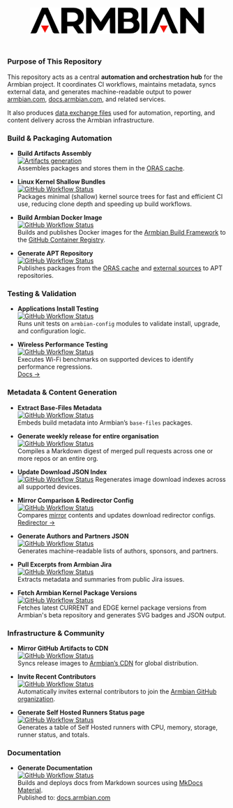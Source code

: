 <h2 align="center">
  <a href=#><img src="https://raw.githubusercontent.com/armbian/.github/master/profile/logosmall.png" alt="Armbian logo"></a>
  <br><br>
</h2>

### Purpose of This Repository

This repository acts as a central **automation and orchestration hub** for the Armbian project. It coordinates CI workflows, maintains metadata, syncs external data, and generates machine-readable output to power [armbian.com](https://www.armbian.com), [docs.armbian.com](https://docs.armbian.com), and related services.

It also produces [data exchange files](https://github.armbian.com/) used for automation, reporting, and content delivery across the Armbian infrastructure.

### Build & Packaging Automation

- **Build Artifacts Assembly**  
  <a href=https://github.com/armbian/os/actions/workflows/complete-artifact-matrix-all.yml><img alt="Artifacts generation" src="https://img.shields.io/github/actions/workflow/status/armbian/os/complete-artifact-matrix-all.yml?logo=githubactions&label=Status&style=for-the-badge&branch=main&logoColor=white"></a>  
  Assembles packages and stores them in the [ORAS cache](https://github.com/orgs/armbian/packages).

- **Linux Kernel Shallow Bundles**  
  <a href=https://github.com/armbian/shallow/actions/workflows/git-trees-oras.yml><img alt="GitHub Workflow Status" src="https://img.shields.io/github/actions/workflow/status/armbian/shallow/git-trees-oras.yml?logo=linux&label=Status&style=for-the-badge&branch=main&logoColor=white"></a>
  <br>Packages minimal (shallow) kernel source trees for fast and efficient CI use, reducing clone depth and speeding up build workflows.
  
- **Build Armbian Docker Image**  
  <a href=https://github.com/armbian/docker-armbian-build/actions/workflows/update_docker.yml><img alt="GitHub Workflow Status" src="https://img.shields.io/github/actions/workflow/status/armbian/docker-armbian-build/update_docker.yml?logo=githubactions&label=Status&style=for-the-badge&branch=main&logoColor=white"></a>  
  Builds and publishes Docker images for the [Armbian Build Framework](https://github.com/armbian/build) to the [GitHub Container Registry](https://github.com/orgs/armbian/packages).

- **Generate APT Repository**  
  <a href=https://github.com/armbian/os/actions/workflows/repository-update.yml><img alt="GitHub Workflow Status" src="https://img.shields.io/github/actions/workflow/status/armbian/os/repository-update.yml?logo=githubactions&label=Status&style=for-the-badge&branch=main&logoColor=white"></a>  
  Publishes packages from the [ORAS cache](https://github.com/orgs/armbian/packages) and [external sources](https://github.com/armbian/os/tree/main/external) to APT repositories.

### Testing & Validation

- **Applications Install Testing**  
  <a href=https://github.com/armbian/configng/actions/workflows/unit-tests.yml><img alt="GitHub Workflow Status" src="https://img.shields.io/github/actions/workflow/status/armbian/configng/unit-tests.yml?logo=githubactions&label=Status&style=for-the-badge&branch=main&logoColor=white"></a>  
  Runs unit tests on `armbian-config` modules to validate install, upgrade, and configuration logic.

- **Wireless Performance Testing**  
  <a href=https://github.com/armbian/armbian.github.io/actions/workflows/wireless-performance-autotest.yml><img alt="GitHub Workflow Status" src="https://img.shields.io/github/actions/workflow/status/armbian/armbian.github.io/wireless-performance-autotest.yml?logo=githubactions&label=Status&style=for-the-badge&branch=main&logoColor=white"></a>  
  Executes Wi-Fi benchmarks on supported devices to identify performance regressions.  
  [Docs →](https://docs.armbian.com/WifiPerformance/)

### Metadata & Content Generation

- **Extract Base-Files Metadata**  
  <a href=https://github.com/armbian/armbian.github.io/actions/workflows/generate-base-files-info-json.yml><img alt="GitHub Workflow Status" src="https://img.shields.io/github/actions/workflow/status/armbian/armbian.github.io/generate-base-files-info-json.yml?logo=githubactions&label=Status&style=for-the-badge&branch=main&logoColor=white"></a>  
  Embeds build metadata into Armbian’s `base-files` packages.

- **Generate weekly release for entire organisation**  
  <a href=https://github.com/armbian/armbian.github.io/actions/workflows/generate-release-logs.yml><img alt="GitHub Workflow Status" src="https://img.shields.io/github/actions/workflow/status/armbian/armbian.github.io/generate-release-logs.yml?logo=githubactions&label=Status&style=for-the-badge&branch=main&logoColor=white"></a>  
  Compiles a Markdown digest of merged pull requests across one or more repos or an entire org.

- **Update Download JSON Index**  
  <a href=https://github.com/armbian/armbian.github.io/actions/workflows/generate-web-index.yml><img alt="GitHub Workflow Status" src="https://img.shields.io/github/actions/workflow/status/armbian/armbian.github.io/generate-web-index.yml?logo=githubactions&label=Status&style=for-the-badge&branch=main&logoColor=white"></a>
  Regenerates image download indexes across all supported devices.

- **Mirror Comparison & Redirector Config**  
  <a href=https://github.com/armbian/armbian.github.io/actions/workflows/generate-redirector-config.yml><img alt="GitHub Workflow Status" src="https://img.shields.io/github/actions/workflow/status/armbian/armbian.github.io/generate-redirector-config.yml?logo=githubactions&label=Status&style=for-the-badge&branch=main&logoColor=white"></a>  
  Compares [mirror](https://docs.armbian.com/Mirrors/) contents and updates download redirector configs.  
  [Redirector →](https://github.com/armbian/armbian-router)

- **Generate Authors and Partners JSON**  
  <a href=https://github.com/armbian/armbian.github.io/actions/workflows/generate-partners-json.yml><img alt="GitHub Workflow Status" src="https://img.shields.io/github/actions/workflow/status/armbian/armbian.github.io/generate-partners-json.yml?logo=githubactions&label=Status&style=for-the-badge&branch=main&logoColor=white"></a>  
  Generates machine-readable lists of authors, sponsors, and partners.

- **Pull Excerpts from Armbian Jira**  
  <a href=https://github.com/armbian/armbian.github.io/actions/workflows/generate-jira-excerpt.yml><img alt="GitHub Workflow Status" src="https://img.shields.io/github/actions/workflow/status/armbian/armbian.github.io/generate-jira-excerpt.yml?logo=githubactions&label=Status&style=for-the-badge&branch=main&logoColor=white"></a>  
  Extracts metadata and summaries from public Jira issues.

- **Fetch Armbian Kernel Package Versions**  
  <a href=https://github.com/armbian/armbian.github.io/actions/workflows/repository-status.yaml><img alt="GitHub Workflow Status" src="https://img.shields.io/github/actions/workflow/status/armbian/armbian.github.io/repository-status.yaml?logo=githubactions&label=Status&style=for-the-badge&branch=main&logoColor=white"></a>  
  Fetches latest CURRENT and EDGE kernel package versions from Armbian's beta repository and generates SVG badges and JSON output.  

### Infrastructure & Community

- **Mirror GitHub Artifacts to CDN**  
  <a href=https://github.com/armbian/armbian.github.io/actions/workflows/mirror.yml><img alt="GitHub Workflow Status" src="https://img.shields.io/github/actions/workflow/status/armbian/armbian.github.io/mirror.yml?logo=githubactions&label=Status&style=for-the-badge&branch=main&logoColor=white"></a>  
  Syncs release images to [Armbian’s CDN](http://cache.armbian.com/) for global distribution.

- **Invite Recent Contributors**  
  <a href=https://github.com/armbian/armbian.github.io/actions/workflows/invite-contributors.yml><img alt="GitHub Workflow Status" src="https://img.shields.io/github/actions/workflow/status/armbian/armbian.github.io/invite-contributors.yml?logo=githubactions&label=Status&style=for-the-badge&branch=main&logoColor=white"></a>  
  Automatically invites external contributors to join the [Armbian GitHub organization](https://github.com/orgs/armbian/people).

- **Generate Self Hosted Runners Status page**  
  <a href=https://github.com/armbian/armbian.github.io/actions/workflows/generate-runners-status.yml><img alt="GitHub Workflow Status" src="https://img.shields.io/github/actions/workflow/status/armbian/armbian.github.io/generate-runners-status.yml?logo=githubactions&label=Status&style=for-the-badge&branch=main&logoColor=white"></a>  
  Generates a table of Self Hosted runners with CPU, memory, storage, runner status, and totals.


### Documentation

- **Generate Documentation**  
  <a href=https://github.com/armbian/documentation/actions/workflows/release.yaml><img alt="GitHub Workflow Status" src="https://img.shields.io/github/actions/workflow/status/armbian/documentation/release.yaml?logo=githubactions&label=Status&style=for-the-badge&branch=main&logoColor=white"></a>  
  Builds and deploys docs from Markdown sources using [MkDocs Material](https://squidfunk.github.io/mkdocs-material/).  
  Published to: [docs.armbian.com](https://docs.armbian.com)

